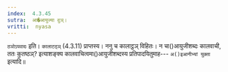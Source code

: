 ```yaml
---
index:  4.3.45
sutra:  आ�आयुज्या वुञ्।
vritti:  nyasa
---
```


`ठञोऽपवादः` इति। `कालाटठ्ञ्` (4.3.11) प्राप्तस्य। ननु च कालाट्ठञ् विहितः। न चा()आयुजीशब्दः कालवाची, ततः कुतष्ठञ्? इत्याशङ्क्य कालवाचित्वमा()आयुजीशब्दस्य प्रतिपादयितुमाह--- `अ()इआनीभ्यां युक्ता` इत्यादि॥
